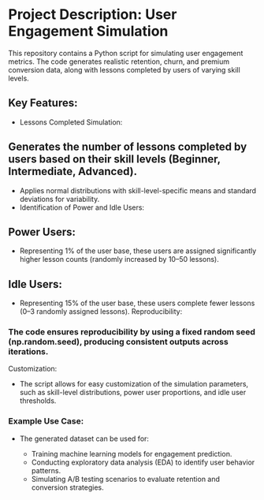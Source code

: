 # Project Description: User Engagement Simulation
This repository contains a Python script for simulating user engagement metrics. The code generates realistic retention, churn, and premium conversion data, along with lessons completed by users of varying skill levels.

## Key Features:
- Lessons Completed Simulation:

## Generates the number of lessons completed by users based on their skill levels (Beginner, Intermediate, Advanced).
- Applies normal distributions with skill-level-specific means and standard deviations for variability.
- Identification of Power and Idle Users:

## Power Users: 
- Representing 1% of the user base, these users are assigned significantly higher lesson counts (randomly increased by 10–50 lessons).
## Idle Users: 
- Representing 15% of the user base, these users complete fewer lessons (0–3 randomly assigned lessons).
Reproducibility:

### The code ensures reproducibility by using a fixed random seed (np.random.seed), producing consistent outputs across iterations.
Customization:

- The script allows for easy customization of the simulation parameters, such as skill-level distributions, power user proportions, and idle user thresholds.
### Example Use Case:
- The generated dataset can be used for:

  - Training machine learning models for engagement prediction.
  - Conducting exploratory data analysis (EDA) to identify user behavior patterns.
  - Simulating A/B testing scenarios to evaluate retention and conversion strategies.
